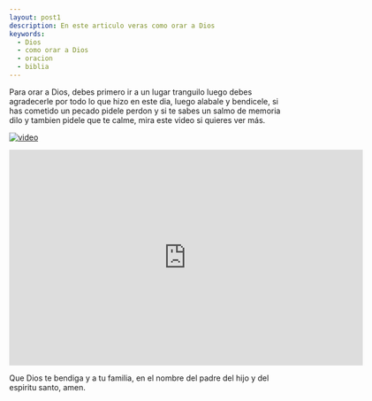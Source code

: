 ```yaml
---
layout: post1
description: En este articulo veras como orar a Dios
keywords:
  - Dios
  - como orar a Dios
  - oracion
  - biblia
---
```


Para orar a Dios, debes primero ir a un lugar tranguilo luego debes agradecerle por todo lo que hizo en este dia, luego alabale y bendicele, si has cometido un pecado pidele perdon y si te sabes un salmo de memoria dilo y tambien pidele que te calme, mira este video si quieres ver más.

[![video](https://img.youtube.com/vi/cjsq2rDuZ50/hqdefault.jpg)](https://youtu.be/cjsq2rDuZ50)

<div class='embed-container'>
  <iframe title="video" width="640" height="390" src="https://www.youtube.com/embed/cjsq2rDuZ50" frameborder="0" allowfullscreen></iframe>
</div>

Que Dios te bendiga y a tu familia, en el nombre del padre del hijo y del espiritu santo, amen.
